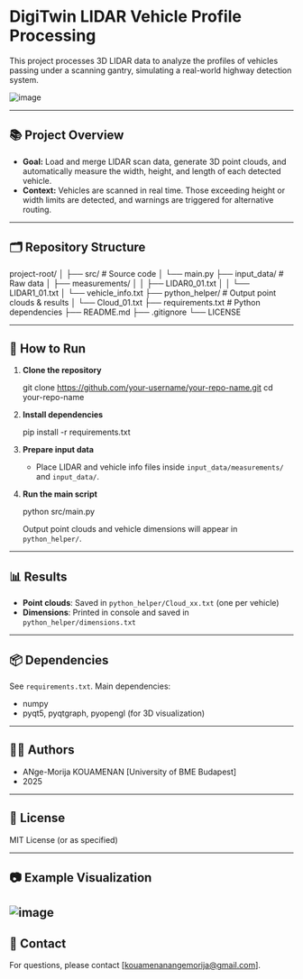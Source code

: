 # DigiTwin LIDAR Vehicle Profile Processing

This project processes 3D LIDAR data to analyze the profiles of vehicles passing under a scanning gantry, simulating a real-world highway detection system.

![image](https://github.com/user-attachments/assets/e9657a62-faea-4dd0-b2cc-4e23b72e48b9)

---

## 📚 Project Overview

- **Goal:** Load and merge LIDAR scan data, generate 3D point clouds, and automatically measure the width, height, and length of each detected vehicle.
- **Context:** Vehicles are scanned in real time. Those exceeding height or width limits are detected, and warnings are triggered for alternative routing.

---

## 🗂️ Repository Structure

project-root/
│
├── src/                    # Source code
│   └── main.py
├── input_data/             # Raw data
│   ├── measurements/
│   │   ├── LIDAR0_01.txt
│   │   └── LIDAR1_01.txt
│   └── vehicle_info.txt
├── python_helper/          # Output point clouds & results
│   └── Cloud_01.txt
├── requirements.txt        # Python dependencies
├── README.md
├── .gitignore
└── LICENSE

---

## 🚀 How to Run

1. **Clone the repository**

   git clone https://github.com/your-username/your-repo-name.git
   cd your-repo-name

2. **Install dependencies**

   pip install -r requirements.txt

3. **Prepare input data**
   - Place LIDAR and vehicle info files inside `input_data/measurements/` and `input_data/`.

4. **Run the main script**

   python src/main.py

   Output point clouds and vehicle dimensions will appear in `python_helper/`.

---

## 📊 Results

- **Point clouds**: Saved in `python_helper/Cloud_xx.txt` (one per vehicle)
- **Dimensions**: Printed in console and saved in `python_helper/dimensions.txt`

---

## 📦 Dependencies

See `requirements.txt`. Main dependencies:
- numpy
- pyqt5, pyqtgraph, pyopengl (for 3D visualization)

---

## 🙋‍♂️ Authors

- ANge-Morija KOUAMENAN [University of BME Budapest]
- 2025

---

## 📝 License

MIT License (or as specified)

---

## 📷 Example Visualization
![image](https://github.com/user-attachments/assets/ea327959-3f62-427f-b89b-9d87434df042)
---

## 📣 Contact

For questions, please contact [kouamenanangemorija@gmail.com].
